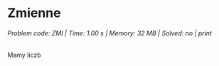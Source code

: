 # Zmienne
###### Problem code: ZMI \| Time: 1.00 s \| Memory: 32 MB \| Solved: no \| print

Mamy liczb
